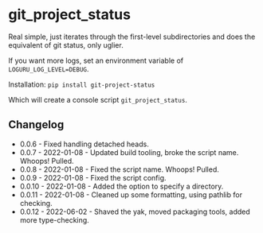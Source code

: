 # git_project_status

Real simple, just iterates through the first-level subdirectories and does the equivalent of git status, only uglier.

If you want more logs, set an environment variable of `LOGURU_LOG_LEVEL=DEBUG`.

Installation: `pip install git-project-status`

Which will create a console script `git_project_status`.

## Changelog

 * 0.0.6 - Fixed handling detached heads.
 * 0.0.7 - 2022-01-08 - Updated build tooling, broke the script name. Whoops! Pulled.
 * 0.0.8 - 2022-01-08 - Fixed the script name. Whoops! Pulled.
 * 0.0.9 - 2022-01-08 - Fixed the script config.
 * 0.0.10 - 2022-01-08 - Added the option to specify a directory.
 * 0.0.11 - 2022-01-08 - Cleaned up some formatting, using pathlib for checking.
 * 0.0.12 - 2022-06-02 - Shaved the yak, moved packaging tools, added more type-checking.
